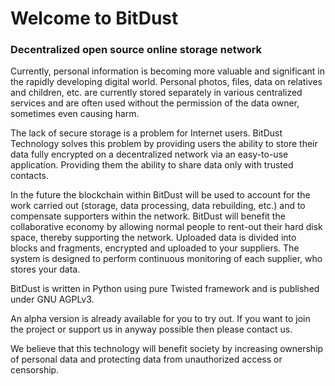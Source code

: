 # Welcome to BitDust

### Decentralized open source online storage network

Currently, personal information is becoming more valuable and significant in the rapidly developing digital world.  Personal photos, files, data on relatives and children, etc. are currently stored separately in various centralized services and are often used without the permission of the data owner, sometimes even causing harm.

The lack of secure storage is a problem for Internet users. BitDust Technology solves this problem by providing users the ability to store their data fully encrypted on a decentralized network via an easy-to-use application. Providing them the ability to share data only with trusted contacts.

In the future the blockchain within BitDust will be used to account for the work carried out (storage, data processing, data rebuilding, etc.) and to compensate supporters within the network. BitDust will benefit the collaborative economy by allowing normal people to rent-out their hard disk space, thereby supporting the network. 
Uploaded data is divided into blocks and fragments, encrypted and uploaded to your suppliers. The system is designed to perform continuous monitoring of each supplier, who stores your data.

BitDust is written in Python using pure Twisted framework and is published under GNU AGPLv3.

An alpha version is already available for you to try out. If you want to join the project or support us in anyway possible then please contact us.

We believe that this technology will benefit society by increasing ownership of personal data and protecting data from unauthorized access or censorship. 